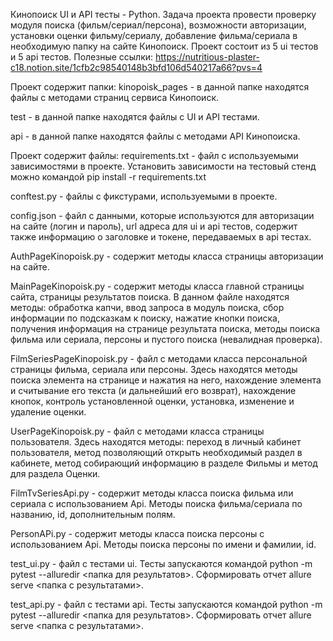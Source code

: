 Кинопоиск UI и API тесты - Python.
Задача проекта провести проверку модуля поиска (фильм/сериал/персона), возможности авторизации, установки оценки фильму/сериалу, добавление фильма/сериала в необходимую папку на сайте Кинопоиск.
Проект состоит из 5 ui тестов и 5 api тестов.
Полезные ссылки: https://nutritious-plaster-c18.notion.site/1cfb2c98540148b3bfd106d540217a66?pvs=4

Проект содержит папки: kinopoisk_pages - в данной папке находятся файлы с методами страниц сервиса Кинопоиск.

test - в данной папке находятся файлы с UI и API тестами.

api - в данной папке находятся файлы с методами API Кинопоиска.

Проект содержит файлы: requirements.txt - файл с используемыми зависимостями в проекте. Установить зависимости на тестовый стенд можно командой pip install -r requirements.txt

conftest.py - файлы с фикстурами, используемыми в проекте.

config.json - файл с данными, которые используются для авторизации на сайте (логин и пароль), url адреса для ui и api тестов, содержит также информацию о заголовке и токене, передаваемых в api тестах.

AuthPageKinopoisk.py - содержит методы класса страницы авторизации на сайте.

MainPageKinopoisk.py - содержит методы класса главной страницы сайта, страницы результатов поиска. В данном файле находятся методы: обработка капчи, ввод запроса в модуль поиска, сбор информации по подсказкам к поиску, нажатие кнопки поиска, получения информация на странице результата поиска, методы поиска фильма или сериала, персоны и пустого поиска (невалидная проверка).

FilmSeriesPageKinopoisk.py - файл с методами класса персональной страницы фильма, сериала или персоны. Здесь находятся методы поиска элемента на странице и нажатия на него, нахождение элемента и считывание его текста (и дальнейший его возврат), нахождение кнопок, контроль установленной оценки, установка, изменение и удаление оценки.

UserPageKinopoisk.py - файл с методами класса страницы пользователя. Здесь находятся методы: переход в личный кабинет пользователя, метод позволяющий открыть необходимый раздел в кабинете, метод собирающий информацию в разделе Фильмы и метод для раздела Оценки.

FilmTvSeriesApi.py - содержит методы класса поиска фильма или сериала с использованием Api. Методы поиска фильма/сериала по названию, id, дополнительным полям.

PersonAPi.py - содержит методы класса поиска персоны с использованием Api. Методы поиска персоны по имени и фамилии, id.

test_ui.py - файл с тестами ui. Тесты запускаются командой python -m pytest --alluredir <папка для результатов>. Сформировать отчет allure serve <папка с результатами>.

test_api.py - файл с тестами api. Тесты запускаются командой python -m pytest --alluredir <папка для результатов>. Сформировать отчет allure serve <папка с результатами>.